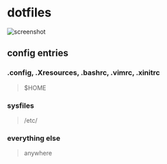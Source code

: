 # dotfiles

![screenshot](https://i.imgur.com/pOkN9b2.jpg)

## config entries

### .config, .Xresources, .bashrc, .vimrc, .xinitrc

> $HOME

### sysfiles

> /etc/

### everything else

> anywhere
